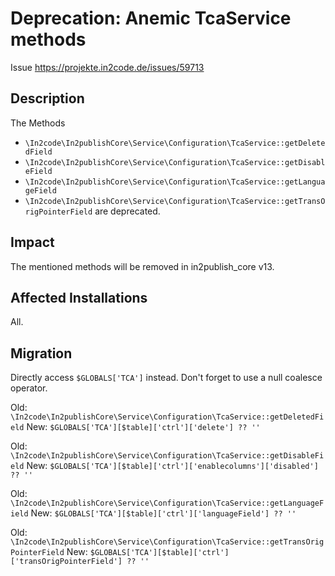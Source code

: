 # Deprecation: Anemic TcaService methods

Issue https://projekte.in2code.de/issues/59713

## Description

The Methods
* `\In2code\In2publishCore\Service\Configuration\TcaService::getDeletedField`
* `\In2code\In2publishCore\Service\Configuration\TcaService::getDisableField`
* `\In2code\In2publishCore\Service\Configuration\TcaService::getLanguageField`
* `\In2code\In2publishCore\Service\Configuration\TcaService::getTransOrigPointerField`
are deprecated.

## Impact

The mentioned methods will be removed in in2publish_core v13.

## Affected Installations

All.

## Migration

Directly access `$GLOBALS['TCA']` instead. Don't forget to use a null coalesce operator.

Old: `\In2code\In2publishCore\Service\Configuration\TcaService::getDeletedField`
New: `$GLOBALS['TCA'][$table]['ctrl']['delete'] ?? ''`

Old:  `\In2code\In2publishCore\Service\Configuration\TcaService::getDisableField`
New: `$GLOBALS['TCA'][$table]['ctrl']['enablecolumns']['disabled'] ?? ''`

Old:  `\In2code\In2publishCore\Service\Configuration\TcaService::getLanguageField`
New: `$GLOBALS['TCA'][$table]['ctrl']['languageField'] ?? ''`

Old:  `\In2code\In2publishCore\Service\Configuration\TcaService::getTransOrigPointerField`
New: `$GLOBALS['TCA'][$table]['ctrl']['transOrigPointerField'] ?? ''`
